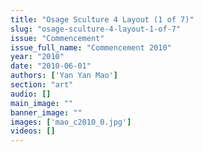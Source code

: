```yaml
---
title: "Osage Sculture 4 Layout (1 of 7)"
slug: "osage-sculture-4-layout-1-of-7"
issue: "Commencement"
issue_full_name: "Commencement 2010"
year: "2010"
date: "2010-06-01"
authors: ['Yan Yan Mao']
section: "art"
audio: []
main_image: ""
banner_image: ""
images: ['mao_c2010_0.jpg']
videos: []
---
```


